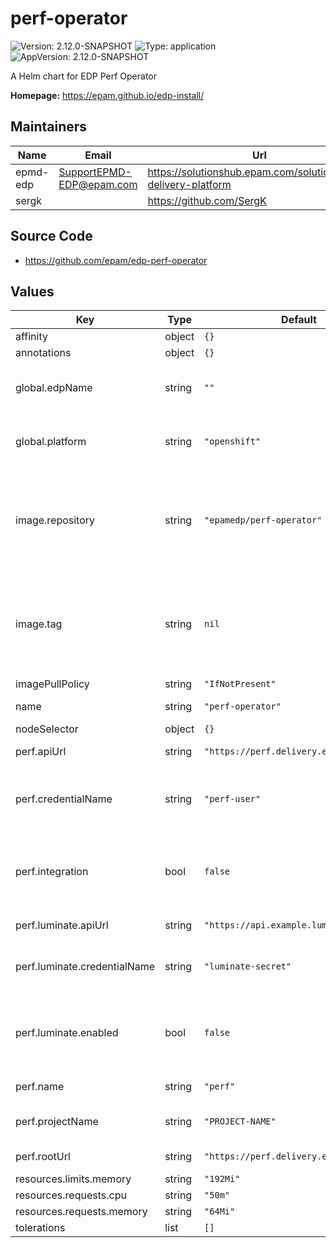 # perf-operator

![Version: 2.12.0-SNAPSHOT](https://img.shields.io/badge/Version-2.12.0--SNAPSHOT-informational?style=flat-square) ![Type: application](https://img.shields.io/badge/Type-application-informational?style=flat-square) ![AppVersion: 2.12.0-SNAPSHOT](https://img.shields.io/badge/AppVersion-2.12.0--SNAPSHOT-informational?style=flat-square)

A Helm chart for EDP Perf Operator

**Homepage:** <https://epam.github.io/edp-install/>

## Maintainers

| Name | Email | Url |
| ---- | ------ | --- |
| epmd-edp | <SupportEPMD-EDP@epam.com> | <https://solutionshub.epam.com/solution/epam-delivery-platform> |
| sergk |  | <https://github.com/SergK> |

## Source Code

* <https://github.com/epam/edp-perf-operator>

## Values

| Key | Type | Default | Description |
|-----|------|---------|-------------|
| affinity | object | `{}` |  |
| annotations | object | `{}` |  |
| global.edpName | string | `""` | namespace or a project name (in case of OpenShift) |
| global.platform | string | `"openshift"` | platform type that can be "kubernetes" or "openshift" |
| image.repository | string | `"epamedp/perf-operator"` | EDP perf-operator Docker image name. The released image can be found on [Dockerhub](https://hub.docker.com/r/epamedp/perf-operator) |
| image.tag | string | `nil` | EDP perf-operator Docker image tag. The released image can be found on [Dockerhub](https://hub.docker.com/r/epamedp/perf-operator/tags) |
| imagePullPolicy | string | `"IfNotPresent"` |  |
| name | string | `"perf-operator"` | component name |
| nodeSelector | object | `{}` |  |
| perf.apiUrl | string | `"https://perf.delivery.example.com"` | API URL for development |
| perf.credentialName | string | `"perf-user"` | Name of a secret with credentials to the PERF server |
| perf.integration | bool | `false` | Flag to enable/disable PERF integration (e.g. true/false) |
| perf.luminate.apiUrl | string | `"https://api.example.luminatesec.com"` | API URL for development |
| perf.luminate.credentialName | string | `"luminate-secret"` | Name of a secret with Luminate credentials |
| perf.luminate.enabled | bool | `false` | Flag to enable/disable Luminate integration (e.g. true/false) |
| perf.name | string | `"perf"` | PerfServer CR name |
| perf.projectName | string | `"PROJECT-NAME"` | Name of a project in PERF |
| perf.rootUrl | string | `"https://perf.delivery.example.com"` | URL to PERF project |
| resources.limits.memory | string | `"192Mi"` |  |
| resources.requests.cpu | string | `"50m"` |  |
| resources.requests.memory | string | `"64Mi"` |  |
| tolerations | list | `[]` |  |

